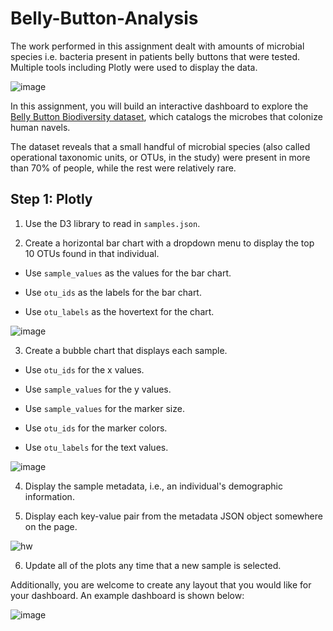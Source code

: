 # Belly-Button-Analysis
The work performed in this assignment dealt with amounts of microbial species i.e. bacteria present in patients belly buttons that were tested.  Multiple tools including Plotly were used to display the data.

![image](https://user-images.githubusercontent.com/69222103/109903900-6fdc0580-7c6a-11eb-8d28-a5ca5a1b291c.png)


In this assignment, you will build an interactive dashboard to explore the [Belly Button Biodiversity dataset](http://robdunnlab.com/projects/belly-button-biodiversity/), which catalogs the microbes that colonize human navels.

The dataset reveals that a small handful of microbial species (also called operational taxonomic units, or OTUs, in the study) were present in more than 70% of people, while the rest were relatively rare.

## Step 1: Plotly

1. Use the D3 library to read in `samples.json`.

2. Create a horizontal bar chart with a dropdown menu to display the top 10 OTUs found in that individual.

* Use `sample_values` as the values for the bar chart.

* Use `otu_ids` as the labels for the bar chart.

* Use `otu_labels` as the hovertext for the chart.

![image](https://user-images.githubusercontent.com/69222103/109903982-8b471080-7c6a-11eb-98ac-f998a2f74353.png)

3. Create a bubble chart that displays each sample.

* Use `otu_ids` for the x values.

* Use `sample_values` for the y values.

* Use `sample_values` for the marker size.

* Use `otu_ids` for the marker colors.

* Use `otu_labels` for the text values.

![image](https://user-images.githubusercontent.com/69222103/109904002-94d07880-7c6a-11eb-90e2-0d6eda9cb4fc.png)


4. Display the sample metadata, i.e., an individual's demographic information.

5. Display each key-value pair from the metadata JSON object somewhere on the page.

![hw](Images/hw03.png)

6. Update all of the plots any time that a new sample is selected.

Additionally, you are welcome to create any layout that you would like for your dashboard. An example dashboard is shown below:

![image](https://user-images.githubusercontent.com/69222103/109904036-a0bc3a80-7c6a-11eb-8d7a-1c0b926916bd.png)
